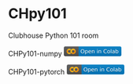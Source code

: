 # CHpy101
Clubhouse Python 101 room

CHPy101-numpy <a href="https://colab.research.google.com/github/lyh01/CHpy101/blob/main/CHPy101-numpy.ipynb"><img src ="./colab.svg" height="20"></a>
<p></p>
CHPy101-pytorch <a href="https://colab.research.google.com/github/lyh01/CHpy101/blob/main/CHPy101-pytorch.ipynb"><img src="./colab.svg" height="20"></a>
